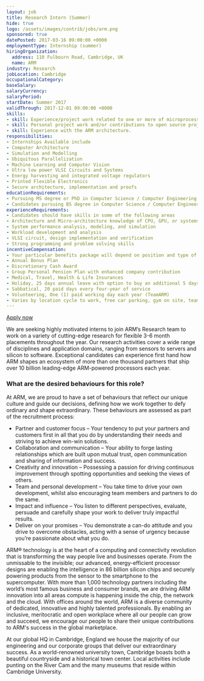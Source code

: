 ```yaml
---
layout: job
title: Research Intern (Summer)
hide: true
logo: /assets/images/contrib/jobs/arm.png
sponsored: true
datePosted: 2017-03-16 09:00:00 +0000
employmentType: Internship (summer)
hiringOrganization:
  address: 110 Fulbourn Road, Cambridge, UK
  name: ARM
industry: Research
jobLocation: Cambridge
occupationalCategory:
baseSalary:
salaryCurrency:
salaryPeriod:
startDate: Summer 2017
validThrough: 2017-12-01 09:00:00 +0000
skills:
- skill: Experience/project work related to one or more of microprocessors and hardware (e.g. microcontroller projects, assembler programming, simulators, hardware design), development tools (e.g., debuggers, compilers, disassemblers, visualization), and/or low-level software (e.g., device drivers, operating systems).
- skill: Personal project work and/or contributions to open source projects.
- skill: Experience with the ARM architecture.
responsibilities:
- Internships Available include
- Computer Architecture
- Simulation and Modelling
- Ubiquitous Parallelization
- Machine Learning and Computer Vision
- Ultra low power VLSI Circuits and Systems
- Energy harvesting and integrated voltage regulators
- Printed Flexible Electronics
- Secure architecture, implementation and proofs
educationRequirements:
- Pursuing MS degree or PhD in Computer Science / Computer Engineering
- Candidates pursuing BS degree in Computer Science / Computer Engineering may be considered if they have project or work experience with essential skills and experience
experienceRequirements:
- Candidates should have skills in some of the following areas
- Architecture and Micro-architecture knowledge of CPU, GPU, or systems
- System performance analysis, modeling, and simulation
- Workload development and analysis
- VLSI circuit, design implementation and verification
- Strong programming and problem solving skills
incentiveCompensation:
- Your particular benefits package will depend on position and type of employment and may be subject to change. Your package will be confirmed on offer of employment. ARM’s benefits program provides permanent employees with the opportunity to stay innovative and healthy, ensure the wellness of their families, and create a positive working environment.
- Annual Bonus Plan
- Discretionary Cash Award
- Group Personal Pension Plan with enhanced company contribution
- Medical, Travel, Health & Life Insurances
- Holiday, 25 days annual leave with option to buy an additional 5 days per year
- Sabbatical, 20 paid days every four-year of service
- Volunteering, One (1) paid working day each year (TeamARM)
- Varies by location cycle to work, free car parking, gym on site, team and social events
---
```


[Apply now](https://careers.peopleclick.com/careerscp/client_arm/external/jobDetails.do?functionName=getJobDetail&jobPostId=26735&localeCode=en-us)

We are seeking highly motivated interns to join ARM’s Research team to work on a variety of cutting-edge research for flexible 3-6 month placements throughout the year.  Our research activities cover a wide range of disciplines and application domains, ranging from sensors to servers and silicon to software. Exceptional candidates can experience first hand how ARM shapes an ecosystem of more than one thousand partners that ship over 10 billion leading-edge ARM-powered processors each year.

### What are the desired behaviours for this role?

At ARM, we are proud to have a set of behaviours that reflect our unique culture and guide our decisions, defining how we work together to defy ordinary and shape extraordinary. These behaviours are assessed as part of the recruitment process:

- Partner and customer focus – Your tendency to put your partners and customers first in all that you do by understanding their needs and striving to achieve win-win solutions.
- Collaboration and communication – Your ability to forge lasting relationships which are built upon mutual trust, open communication and sharing of information and success.
- Creativity and innovation – Possessing a passion for driving continuous improvement through spotting opportunities and seeking the views of others.
- Team and personal development – You take time to drive your own development, whilst also encouraging team members and partners to do the same.
- Impact and influence – You listen to different perspectives, evaluate, persuade and carefully shape your work to deliver truly impactful results.
- Deliver on your promises – You demonstrate a can-do attitude and you drive to overcome obstacles, acting with a sense of urgency because you’re passionate about what you do.

ARM® technology is at the heart of a computing and connectivity revolution that is transforming the way people live and businesses operate. From the unmissable to the invisible; our advanced, energy-efficient processor designs are enabling the intelligence in 86 billion silicon chips and securely powering products from the sensor to the smartphone to the supercomputer. With more than 1,000 technology partners including the world’s most famous business and consumer brands, we are driving ARM innovation into all areas compute is happening inside the chip, the network and the cloud. With offices around the world, ARM is a diverse community of dedicated, innovative and highly talented professionals. By enabling an inclusive, meritocratic and open workplace where all our people can grow and succeed, we encourage our people to share their unique contributions to ARM's success in the global marketplace.

At our global HQ in Cambridge, England we house the majority of our engineering and our corporate groups that deliver our extraordinary success. As a world-renowned university town, Cambridge boasts both a beautiful countryside and a historical town center. Local activities include punting on the River Cam and the many museums that reside within Cambridge University.
